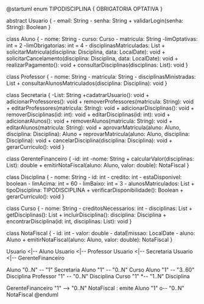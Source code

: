 @startuml
enum TIPODISCIPLINA {
    OBRIGATORIA
    OPTATIVA
}

abstract Usuario {
    - email: String
    - senha: String
    + validarLogin(senha: String): Boolean
}

class Aluno {
    - nome: String
    - curso: Curso
    - matricula: String
    -limOptativas: int = 2
    -limObrigatorias: int = 4
    - disciplinasMatriculadas: List<Disciplina>
    + solicitarMatricula(disciplina: Disciplina, data: LocalDate): void
    + solicitarCancelamento(disciplina: Disciplina, data: LocalDate): void
    + realizarPagamento(): void
    + consultarDisciplinas(disciplinas: List<Disciplina>): void
}

class Professor {
    - nome: String
    - matricula: String
    - disciplinasMinistradas: List<Disciplina>
    + consultarAlunosMatriculados(disciplina: Disciplina): void
}

class Secretaria {
    -List<Solicitacoes>: String
    +cadatrarUsuario(): void
    + adicionarProfessores(): void
    + removerProfessores(matricula: String): void
    + editarProfessores(matricula: String): void
    + adicionarDisciplinas(): void
    + removerDisciplinas(id: int): void
    + editarDisciplinas(id: int): void
    + adicionarAlunos(): void
    + removerAlunos(matricula: String): void
    + editarAlunos(matricula: String): void
    + aprovarMatricula(aluno: Aluno, disciplina: Disciplina): Aluno
    + reprovarMatricula(aluno: Aluno, disciplina: Disciplina): void
    + cancelarDisciplina(disciplina: Disciplina): void
    + gerarCurriculo(): void
}

class GerenteFinanceiro {
    -id: int
    -nome: String
    + calcularValor(disciplinas: List<Disciplina>): double
    + emitirNotaFiscal(aluno: Aluno, valor: double): NotaFiscal
}

class Disciplina {
    - nome: String
    - id: int
    - credito: int
    - estaDisponivel: boolean
    - limAcima: int = 60
    - limBaixo: int = 3
    - alunosMatriculados: List<Aluno>
    + tipoDisciplina: TIPODISCIPLINA
    + verificarDisponibilidade(): Boolean
    + gerarCurriculo(): void
}

class Curso {
    - nome: String
    - creditosNecessarios: int
    - disciplinas: List<Disciplina>
    + getDisciplinas(): List<Disciplina>
    + incluirDisciplina(): disciplina: Disciplina
    + encontrarDisciplina(id: int, disciplinas: List<Disciplina>): void
}

class NotaFiscal {
    - id: int
    - valor: double
    - dataEmissao: LocalDate
    - aluno: Aluno
    + emitirNotaFiscal(aluno: Aluno, valor: double): NotaFiscal
}

Usuario <|-- Aluno
Usuario <|-- Professor
Usuario <|-- Secretaria
Usuario <|-- GerenteFinanceiro

Aluno "0..N" -- "1" Secretaria
Aluno "1" -- "0..N" Curso
Aluno "1" -- "3..60" Disciplina
Professor "1" -- "0..N" Disciplina
Curso "1" *-- "1..N" Disciplina

GerenteFinanceiro "1" --> "0..N" NotaFiscal : emite
Aluno "1" o-- "0..N" NotaFiscal
@enduml

